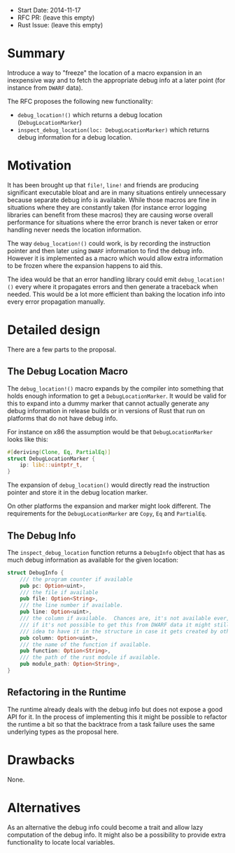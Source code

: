 - Start Date: 2014-11-17
- RFC PR: (leave this empty)
- Rust Issue: (leave this empty)

# Summary

Introduce a way to "freeze" the location of a macro expansion in an inexpensive way
and to fetch the appropriate debug info at a later point (for instance from `DWARF` data).

The RFC proposes the following new functionality:

* `debug_location!()` which returns a debug location (`DebugLocationMarker`)
* `inspect_debug_location(loc: DebugLocationMarker)` which returns debug information
  for a debug location.

# Motivation

It has been brought up that `file!`, `line!` and friends are producing significant
executable bloat and are in many situations entirely unnecessary because separate debug
info is available.  While those macros are fine in situations where they are constantly
taken (for instance error logging libraries can benefit from these macros) they are
causing worse overall performance for situations where the error branch is never taken
or error handling never needs the location information.

The way `debug_location!()` could work, is by recording the instruction pointer and
then later using `DWARF` information to find the debug info.  However it is implemented
as a macro which would allow extra information to be frozen where the expansion happens
to aid this.

The idea would be that an error handling library could emit `debug_location!()` every
where it propagates errors and then generate a traceback when needed.  This would be
a lot more efficient than baking the location info into every error propagation
manually.

# Detailed design

There are a few parts to the proposal.

## The Debug Location Macro

The `debug_location!()` macro expands by the compiler into something that holds enough
information to get a `DebugLocationMarker`.  It would be valid for this to expand into
a dummy marker that cannot actually generate any debug information in release builds
or in versions of Rust that run on platforms that do not have debug info.

For instance on x86 the assumption would be that `DebugLocationMarker` looks like this:

```rust
#[deriving(Clone, Eq, PartialEq)]
struct DebugLocationMarker {
    ip: libc::uintptr_t,
}
```

The expansion of `debug_location()` would directly read the instruction pointer and
store it in the debug location marker.

On other platforms the expansion and marker might look different.  The requirements
for the `DebugLocationMarker` are `Copy`, `Eq` and `PartialEq`.

## The Debug Info

The `inspect_debug_location` function returns a `DebugInfo` object that has as much
debug information as available for the given location:

```rust
struct DebugInfo {
    /// the program counter if available
    pub pc: Option<uint>,
    /// the file if available
    pub file: Option<String>,
    /// the line number if available.
    pub line: Option<uint>,
    /// the column if available.  Chances are, it's not available ever, but even
    /// if it's not possible to get this from DWARF data it might still be a good
    /// idea to have it in the structure in case it gets created by other things.
    pub column: Option<uint>,
    /// the name of the function if available.
    pub function: Option<String>,
    /// the path of the rust module if available.
    pub module_path: Option<String>,
}
```

## Refactoring in the Runtime

The runtime already deals with the debug info but does not expose a good API for it.
In the process of implementing this it might be possible to refactor the runtime a
bit so that the backtrace from a task failure uses the same underlying types as the
proposal here.

# Drawbacks

None.

# Alternatives

As an alternative the debug info could become a trait and allow lazy computation of
the debug info.  It might also be a possibility to provide extra functionality to
locate local variables.

